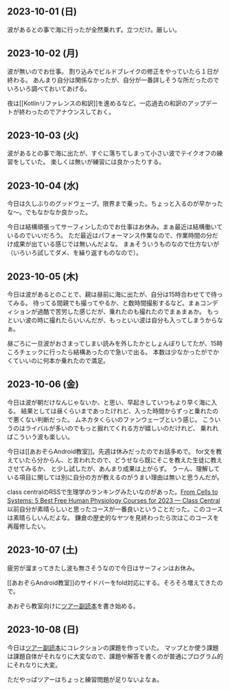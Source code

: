 ## 2023-10-01 (日)

波があるとの事で海に行ったが全然乗れず。立つだけ。厳しい。

## 2023-10-02 (月)

波が無いのでお仕事。
割り込みでビルドブレイクの修正をやっていたら１日が終わる。
あんまり自分は関係なかったが、自分が一番詳しそうな所だったのでいろいろ調べておいてあげる。

夜は[[Kotlinリファレンスの和訳]]を進めるなど。一応過去の和訳のアップデートが終わったのでアナウンスしておく。

## 2023-10-03 (火)

波があるとの事で海に出たが、すぐに落ちてしまって小さい波でテイクオフの練習をしていた。
楽しくは無いが練習には良かったりする。

## 2023-10-04 (水)

今日は久しぶりのグッドウェーブ。限界まで乗った。ちょっと入るのが早かったな〜。でもなかなか良かった。

今日は結構頑張ってサーフィンしたのでお仕事はお休み。まぁ最近は結構働いているのでいいだろう。
ただ最近はパフォーマンス作業なので、作業時間の分だけ成果が出ている感じでは無いんだよな。
まぁそういうものなので仕方ないが（いろいろ試してダメ、を繰り返すものなので）。

## 2023-10-05 (木)

今日は波があるとのことで、親は昼前に海に出たが、自分は15時合わせてで待ってみる。
待ってる間親でも撮ってやるか、と数時間撮影するなど。まぁコンディションが過酷で苦労した感じだが、乗れたのも撮れたのでまぁまぁか。
もっといい波の時に撮れたらいいんだが、もっといい波は自分も入ってしまうからなぁ。

昼ごろに一旦波がおさまってしまい読みを外したかとしょんぼりしてたが、15時ころチェックに行ったら結構あったので急いで出る。
本数は少なかったがでかくていいのに何本か乗れたので満足。

## 2023-10-06 (金)

今日は波が朝だけなんじゃないか、と思い、早起きしていつもより早く海に入る。
結果としては昼くらいまであったけれど、入った時間からずっと乗れたので悪くない判断だった。
ムネカタくらいのファンウェーブという感じ。
こういうのはライバルが多いのでもっと掘れてくれる方が嬉しいのだけれど、
乗れればこういう波も楽しい。

今日は[[あおぞらAndroid教室]]。先週は休みだったのでお話多めで。
for文を教えていたら分からん、と言われたので、どうせなら既にそこを教えた生徒に教えさせてみるか、
と少し試したが、あんまり成果は上がらず。
うーん、理解している項目に関しては別に自分の方が教えるのがうまい理由は無いと思うんだが。

class centralのRSSで生理学のランキングみたいなのがあった。[From Cells to Systems: 5 Best Free Human Physiology Courses for 2023 — Class Central](https://www.classcentral.com/report/best-human-physiology-courses/)　
以前自分が素晴らしいと思ったコースが一番良いということだった。このコースは素晴らしいんだよな。
鎌倉の歴史的なヤツを見終わったら次はこのコースを再履修したい。

## 2023-10-07 (土)

疲労が溜まってきたし波も無さそうなので今日はサーフィンはお休み。

[[あおぞらAndroid教室]]のサイドバーをfold対応にする。そろそろ増えてきたので。

あおぞら教室向けに[ツアー副読本](https://karino2.github.io/kotlin-lesson/tour_sidereading.html)を書き始める。

## 2023-10-08 (日)

今日は[ツアー副読本](https://karino2.github.io/kotlin-lesson/tour_sidereading.html)にコレクションの課題を作っていた。
マップとか使う課題は課題自体がそれなりに大変なので、課題や解答を書くのが普通にプログラム的にそれなりに大変。

ただやっぱツアーはちょっと練習問題が足りないよなぁ。